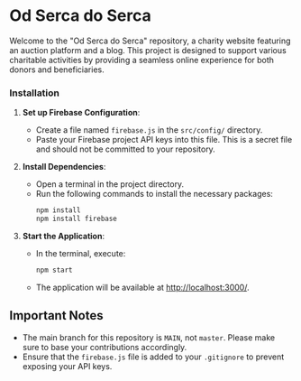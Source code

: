 # Od Serca do Serca

Welcome to the "Od Serca do Serca" repository, a charity website featuring an auction platform and a blog. This project is designed to support various charitable activities by providing a seamless online experience for both donors and beneficiaries.

### Installation

1. **Set up Firebase Configuration**:
   - Create a file named `firebase.js` in the `src/config/` directory.
   - Paste your Firebase project API keys into this file. This is a secret file and should not be committed to your repository.

2. **Install Dependencies**:
   - Open a terminal in the project directory.
   - Run the following commands to install the necessary packages:
     ```bash
     npm install
     npm install firebase
     ```

3. **Start the Application**:
   - In the terminal, execute:
     ```bash
     npm start
     ```
   - The application will be available at [http://localhost:3000/](http://localhost:3000/).

## Important Notes

- The main branch for this repository is `MAIN`, not `master`. Please make sure to base your contributions accordingly.
- Ensure that the `firebase.js` file is added to your `.gitignore` to prevent exposing your API keys.



